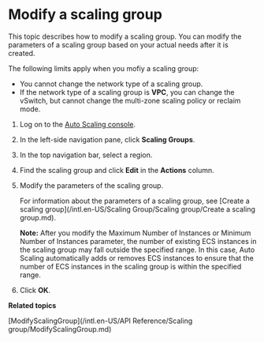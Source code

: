 # Modify a scaling group

This topic describes how to modify a scaling group. You can modify the parameters of a scaling group based on your actual needs after it is created.

The following limits apply when you mofiy a scaling group:

-   You cannot change the network type of a scaling group.
-   If the network type of a scaling group is **VPC**, you can change the vSwitch, but cannot change the multi-zone scaling policy or reclaim mode.

1.  Log on to the [Auto Scaling console](https://essnew.console.aliyun.com/).

2.  In the left-side navigation pane, click **Scaling Groups**.

3.  In the top navigation bar, select a region.

4.  Find the scaling group and click **Edit** in the **Actions** column.

5.  Modify the parameters of the scaling group.

    For information about the parameters of a scaling group, see [Create a scaling group](/intl.en-US/Scaling Group/Scaling group/Create a scaling group.md).

    **Note:** After you modify the Maximum Number of Instances or Minimum Number of Instances parameter, the number of existing ECS instances in the scaling group may fall outside the specified range. In this case, Auto Scaling automatically adds or removes ECS instances to ensure that the number of ECS instances in the scaling group is within the specified range.

6.  Click **OK**.


**Related topics**  


[ModifyScalingGroup](/intl.en-US/API Reference/Scaling group/ModifyScalingGroup.md)

